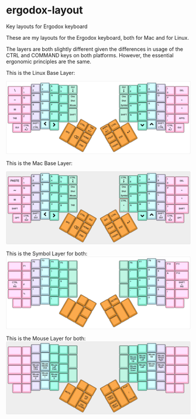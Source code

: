 # ergodox-layout
Key layouts for Ergodox keyboard

These are my layouts for the Ergodox keyboard, both for Mac and for Linux.

The layers are both slightly different given the differences in usage of the CTRL and COMMAND keys on both platforms.  However, the essential ergonomic principles are the same.

This is the Linux Base Layer:

[![Base layer](images/ergodox---lukedegruchy's-layout-linux-base-layer.png)](http://www.keyboard-layout-editor.com/#/gists/493afadcf9eef4d2b11fff671438bb9f)

This is the Mac Base Layer:

[![Base layer](images/ergodox---lukedegruchy's-layout-mac-base-layer.png)](http://www.keyboard-layout-editor.com/#/gists/6f1b40675623764011cd6774aa91c7f2)

This is the Symbol Layer for both:
[![Symbol layer](images/ergodox---lukedegruchy's-layout-symbol-layer.png)](http://www.keyboard-layout-editor.com/#/gists/93d098b79495869cb79f5d1af0afcf07)

This is the Mouse Layer for both:
[![Mouse layer](images/keyboard-layout-mouse-ed75a18f4e35ac303ffda1a377bc53ff.png)](http://www.keyboard-layout-editor.com/#/gists/ed75a18f4e35ac303ffda1a377bc53ff)

